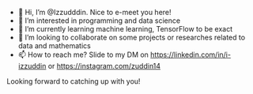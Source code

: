 - 👋 Hi, I’m @Izzudddin. Nice to e-meet you here!
- 👀 I’m interested in programming and data science
- 🌱 I’m currently learning machine learning, TensorFlow to be exact
- 💞️ I’m looking to collaborate on some projects or researches related to data and mathematics
- 📫 How to reach me?
     Slide to my DM on https://linkedin.com/in/i-izzuddin or https://instagram.com/zuddin14

Looking forward to catching up with you!

<!---
Izzudddin/Izzudddin is a ✨ special ✨ repository because its `README.md` (this file) appears on your GitHub profile.
You can click the Preview link to take a look at your changes.
--->
